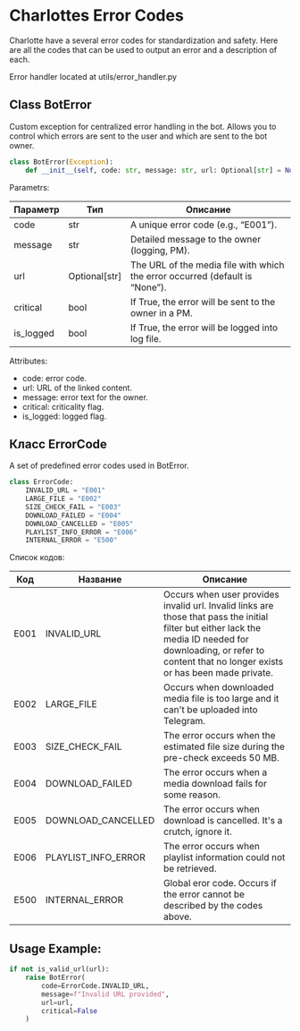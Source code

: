 # Charlottes Error Codes

Charlotte have a several error codes for standardization and safety. Here are all the codes that can be used to output an error and a description of each.

Error handler located at utils/error_handler.py

##  Class BotError

Custom exception for centralized error handling in the bot. Allows you to control which errors are sent to the user and which are sent to the bot owner.

```python
class BotError(Exception):
    def __init__(self, code: str, message: str, url: Optional[str] = None, critical: bool = False, is_logged: bool = False):
```
Parametrs:

| Параметр |	Тип | 	Описание |
| -------- | -------- | -------- |
 | code |	str |	A unique error code (e.g., “E001”). |
| message |	str |	Detailed message to the owner (logging, PM). |
 | url |	Optional[str] |	The URL of the media file with which the error occurred (default is “None”). |
| critical |	bool |	If True, the error will be sent to the owner in a PM. |
| is_logged |	bool |	If True, the error will be logged into log file. |

Attributes:

- code: error code.
- url: URL of the linked content.
- message: error text for the owner.
- critical: criticality flag.
- is_logged: logged flag.

## Класс ErrorCode

A set of predefined error codes used in BotError.
```python
class ErrorCode:
    INVALID_URL = "E001"
    LARGE_FILE = "E002"
    SIZE_CHECK_FAIL = "E003"
    DOWNLOAD_FAILED = "E004"
    DOWNLOAD_CANCELLED = "E005"
    PLAYLIST_INFO_ERROR = "E006"
    INTERNAL_ERROR = "E500"
```

Список кодов:


|Код |	Название | 	Описание |
| -------- | -------- | -------- |
|E001 |	INVALID_URL |	Occurs when user provides invalid url. Invalid links are those that pass the initial filter but either lack the media ID needed for downloading, or refer to content that no longer exists or has been made private.|
|E002 |	LARGE_FILE |	Occurs when downloaded media file is too large and it can't be uploaded into Telegram. |
|E003 |	SIZE_CHECK_FAIL |	The error occurs when the estimated file size during the pre-check exceeds 50 MB. |
|E004 |	DOWNLOAD_FAILED |	The error occurs when a media download fails for some reason. |
|E005 |	DOWNLOAD_CANCELLED |	The error occurs when download is cancelled. It's a crutch, ignore it. |
|E006 |	PLAYLIST_INFO_ERROR |	The error occurs when playlist information could not be retrieved. |
|E500 |	INTERNAL_ERROR |	Global eror code. Occurs if the error cannot be described by the codes above. |


## Usage Example:

```python
if not is_valid_url(url):
    raise BotError(
        code=ErrorCode.INVALID_URL,
        message=f"Invalid URL provided",
        url=url,
        critical=False
    )
```
